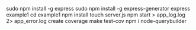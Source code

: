 sudo npm install -g express
sudo npm install -g express-generator
express example1
cd example1
npm install
touch server.js
npm start > app_log.log 2> app_error.log
create coverage
make test-cov
npm i node-querybuilder